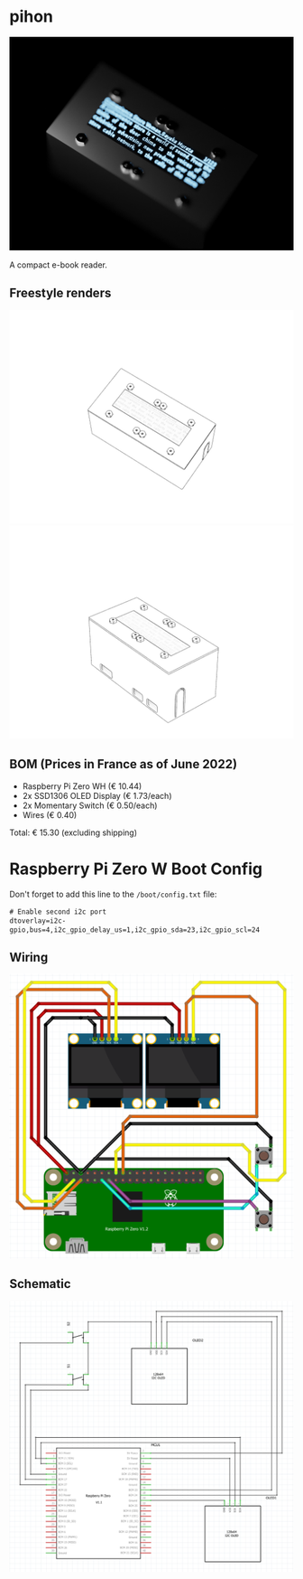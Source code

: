# pihon

![pihon](https://raw.githubusercontent.com/make-42/pihon/master/Blender/untitled.png)

A compact e-book reader.

## Freestyle renders

![pihon freestyle render 1](https://raw.githubusercontent.com/make-42/pihon/master/Blender/freestyle.png)
![pihon freestyle render 2](https://raw.githubusercontent.com/make-42/pihon/master/Blender/freestyle2.png)

## BOM (Prices in France as of June 2022)

- Raspberry Pi Zero WH (€ 10.44)
- 2x SSD1306 OLED Display (€ 1.73/each)
- 2x Momentary Switch (€ 0.50/each)
- Wires (€ 0.40)

Total: € 15.30 (excluding shipping)

# Raspberry Pi Zero W Boot Config

Don't forget to add this line to the `/boot/config.txt` file:

```
# Enable second i2c port
dtoverlay=i2c-gpio,bus=4,i2c_gpio_delay_us=1,i2c_gpio_sda=23,i2c_gpio_scl=24
```

## Wiring

![pihon Wiring](https://raw.githubusercontent.com/make-42/pihon/master/Schematic/Wiring.png)

## Schematic

![pihon Schematic](https://raw.githubusercontent.com/make-42/pihon/master/Schematic/Schematic.png)
